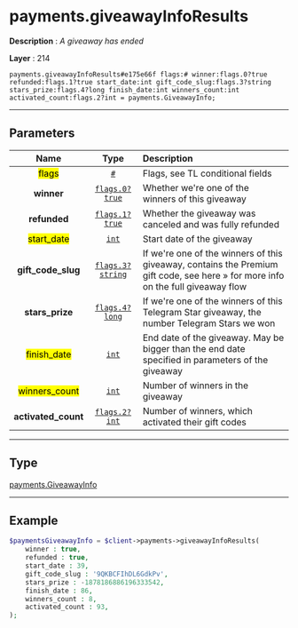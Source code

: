 # payments.giveawayInfoResults

**Description** : *A giveaway has ended*

**Layer** : 214

```tl
payments.giveawayInfoResults#e175e66f flags:# winner:flags.0?true refunded:flags.1?true start_date:int gift_code_slug:flags.3?string stars_prize:flags.4?long finish_date:int winners_count:int activated_count:flags.2?int = payments.GiveawayInfo;
```

---

## Parameters

| Name | Type | Description |
| :---: | :---: | :--- |
| <mark>flags</mark> | [`#`](type/#) | Flags, see TL conditional fields |
| **winner** | [`flags.0?true`](type/true) | Whether we're one of the winners of this giveaway |
| **refunded** | [`flags.1?true`](type/true) | Whether the giveaway was canceled and was fully refunded |
| <mark>start_date</mark> | [`int`](type/int) | Start date of the giveaway |
| **gift_code_slug** | [`flags.3?string`](type/string) | If we're one of the winners of this giveaway, contains the Premium gift code, see here » for more info on the full giveaway flow |
| **stars_prize** | [`flags.4?long`](type/long) | If we're one of the winners of this Telegram Star giveaway, the number Telegram Stars we won |
| <mark>finish_date</mark> | [`int`](type/int) | End date of the giveaway. May be bigger than the end date specified in parameters of the giveaway |
| <mark>winners_count</mark> | [`int`](type/int) | Number of winners in the giveaway |
| **activated_count** | [`flags.2?int`](type/int) | Number of winners, which activated their gift codes |

---

## Type

[payments.GiveawayInfo](type/payments.GiveawayInfo)

---

## Example

```php
$paymentsGiveawayInfo = $client->payments->giveawayInfoResults(
	winner : true,
	refunded : true,
	start_date : 39,
	gift_code_slug : '9QKBCFIhDL6GdkPv',
	stars_prize : -1878186886196333542,
	finish_date : 86,
	winners_count : 8,
	activated_count : 93,
);
```